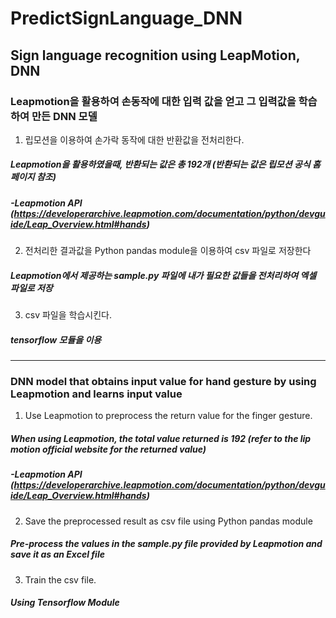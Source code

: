# PredictSignLanguage_DNN
## Sign language recognition using LeapMotion, DNN
### Leapmotion을 활용하여 손동작에 대한 입력 값을 얻고 그 입력값을 학습하여 만든 DNN 모델
1. 립모션을 이용하여 손가락 동작에 대한 반환값을 전처리한다.
#####      Leapmotion을 활용하였을때, 반환되는 값은 총 192개 (반환되는 값은 립모션 공식 홈페이지 참조)
##### -Leapmotion API (https://developerarchive.leapmotion.com/documentation/python/devguide/Leap_Overview.html#hands)
2. 전처리한 결과값을 Python pandas module을 이용하여 csv 파일로 저장한다
##### Leapmotion에서 제공하는 sample.py 파일에 내가 필요한 값들을 전처리하여 엑셀 파일로 저장
3. csv 파일을 학습시킨다.
##### tensorflow 모듈을 이용
-----------------------------------------------------------------
### DNN model that obtains input value for hand gesture by using Leapmotion and learns input value
1. Use Leapmotion to preprocess the return value for the finger gesture.
##### When using Leapmotion, the total value returned is 192 (refer to the lip motion official website for the returned value)
##### -Leapmotion API (https://developerarchive.leapmotion.com/documentation/python/devguide/Leap_Overview.html#hands)
2. Save the preprocessed result as csv file using Python pandas module
##### Pre-process the values in the sample.py file provided by Leapmotion and save it as an Excel file
3. Train the csv file.
##### Using Tensorflow Module
